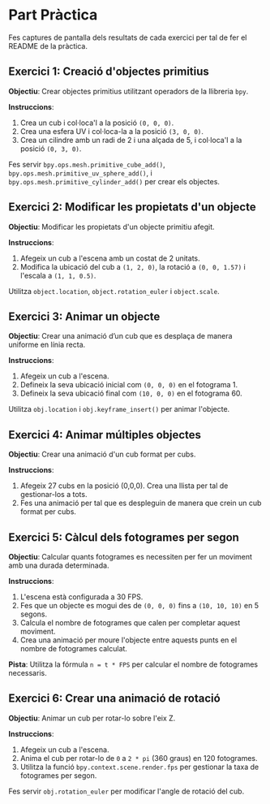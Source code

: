 # Part Pràctica

Fes captures de pantalla dels resultats de cada exercici per tal de fer el README de la pràctica.

## Exercici 1: Creació d'objectes primitius

**Objectiu**: Crear objectes primitius utilitzant operadors de la llibreria `bpy`.

**Instruccions**:

1. Crea un cub i col·loca'l a la posició `(0, 0, 0)`.
2. Crea una esfera UV i col·loca-la a la posició `(3, 0, 0)`.
3. Crea un cilindre amb un radi de 2 i una alçada de 5, i col·loca'l a la posició `(0, 3, 0)`.

Fes servir `bpy.ops.mesh.primitive_cube_add()`, `bpy.ops.mesh.primitive_uv_sphere_add()`, i `bpy.ops.mesh.primitive_cylinder_add()` per crear els objectes.

## Exercici 2: Modificar les propietats d'un objecte

**Objectiu**: Modificar les propietats d'un objecte primitiu afegit.

**Instruccions**:

1. Afegeix un cub a l'escena amb un costat de 2 unitats.
2. Modifica la ubicació del cub a `(1, 2, 0)`, la rotació a `(0, 0, 1.57)` i l'escala a `(1, 1, 0.5)`.

Utilitza `object.location`, `object.rotation_euler` i `object.scale`.

## Exercici 3: Animar un objecte

**Objectiu**: Crear una animació d’un cub que es desplaça de manera uniforme en línia recta.

**Instruccions**:

1. Afegeix un cub a l'escena.
2. Defineix la seva ubicació inicial com `(0, 0, 0)` en el fotograma 1.
3. Defineix la seva ubicació final com `(10, 0, 0)` en el fotograma 60.

Utilitza `obj.location` i `obj.keyframe_insert()` per animar l'objecte.

## Exercici 4: Animar múltiples objectes

**Objectiu**: Crear una animació d'un cub format per cubs.

**Instruccions**:

1. Afegeix 27 cubs en la posició (0,0,0). Crea una llista per tal de gestionar-los a tots.
2. Fes una animació per tal que es despleguin de manera que crein un cub format per cubs.

## Exercici 5: Càlcul dels fotogrames per segon

**Objectiu**: Calcular quants fotogrames es necessiten per fer un moviment amb una durada determinada.

**Instruccions**:

1. L'escena està configurada a 30 FPS.
2. Fes que un objecte es mogui des de `(0, 0, 0)` fins a `(10, 10, 10)` en 5 segons.
3. Calcula el nombre de fotogrames que calen per completar aquest moviment.
4. Crea una animació per moure l'objecte entre aquests punts en el nombre de fotogrames calculat.

**Pista**: Utilitza la fórmula `n = t * FPS` per calcular el nombre de fotogrames necessaris.

## Exercici 6: Crear una animació de rotació

**Objectiu**: Animar un cub per rotar-lo sobre l'eix Z.

**Instruccions**:

1. Afegeix un cub a l'escena.
2. Anima el cub per rotar-lo de `0` a `2 * pi` (360 graus) en 120 fotogrames.
3. Utilitza la funció `bpy.context.scene.render.fps` per gestionar la taxa de fotogrames per segon.

Fes servir `obj.rotation_euler` per modificar l'angle de rotació del cub.
